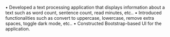 • Developed a text processing application that displays information about a text such as word count, sentence count,
read minutes, etc..
• Introduced functionalities such as convert to uppercase, lowercase, remove extra spaces, toggle dark mode, etc..
• Constructed Bootstrap-based UI for the application.

